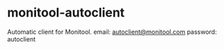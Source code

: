 # monitool-autoclient
Automatic client for Monitool.
email: autoclient@monitool.com
password: autoclient
